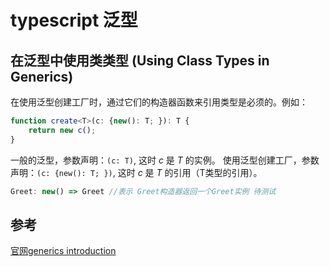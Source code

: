 # typescript 泛型


## 在泛型中使用类类型 (Using Class Types in Generics)

在使用泛型创建工厂时，通过它们的构造器函数来引用类型是必须的。例如：
```typescript
function create<T>(c: {new(): T; }): T {
    return new c();
}
```
一般的泛型，参数声明：`(c: T)`, 这时 *c* 是 *T* 的实例。
使用泛型创建工厂，参数声明：`(c: {new(): T; })`,  这时 *c* 是 *T* 的引用（T类型的引用）。

```typescript
Greet: new() => Greet //表示 Greet构造器返回一个Greet实例 待测试
```

## 参考

[官网generics introduction][1]

[1]:http://www.typescriptlang.org/docs/handbook/generics.html "官网generics introduction"
